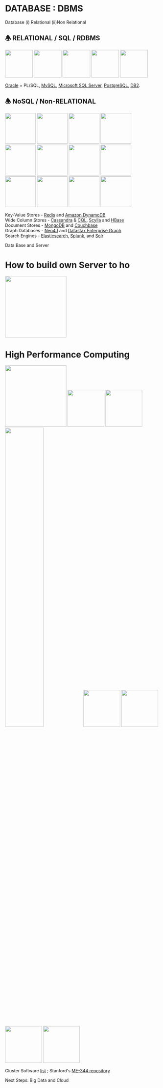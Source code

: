 # DATABASE : DBMS

Database (i) Relational (ii)Non Relational

<h2>🕭 RELATIONAL / SQL / RDBMS</h2>

<img src="https://github.com/SKKSaikia/DB_server/blob/master/img/Oracle-Logo.png" height=90px><a> </a><img src="https://github.com/SKKSaikia/DB_server/blob/master/img/MySQL-Logo.png" height=90px><a> </a><img src="https://github.com/SKKSaikia/DB_server/blob/master/img/microsoft-sql-server-logo.png" height=90px><a> </a><img src="https://github.com/SKKSaikia/DB_server/blob/master/img/postgresql-logo.png" height=90px><a> </a><img src="https://github.com/SKKSaikia/DB_server/blob/master/img/IBM%20DB2_1.png" height=90px>

[Oracle](https://www.oracle.com/database/) + PL/SQL, [MySQL](https://www.mysql.com/), [Microsoft SQL Server](https://www.microsoft.com/en-us/sql-server/sql-server-2017), [PostgreSQL](https://www.postgresql.org/), [DB2](https://www.ibm.com/analytics/us/en/db2/).

<h2>🕭 NoSQL / Non-RELATIONAL</h2>

<img src="https://github.com/SKKSaikia/DB_server/blob/master/img/1200px-Redis_Logo.svg.png" height=100px><a> </a><img src="https://github.com/SKKSaikia/DB_server/blob/master/img/220px-DynamoDB.png" height=100px><a> </a><img src="https://github.com/SKKSaikia/DB_server/blob/master/img/1280px-Cassandra_logo.svg.png" height=100px><a> </a><img src="https://github.com/SKKSaikia/DB_server/blob/master/img/logo.1509472374.png" height=100px><a> </a><img src="https://github.com/SKKSaikia/DB_server/blob/master/img/hbase_logo_with_orca_large.png" height=100px><a> </a><img src="https://github.com/SKKSaikia/DB_server/blob/master/img/logo-mongodb-png-file-mongodb-logo-svg-1280.png" height=100px><a> </a><img src="https://github.com/SKKSaikia/DB_server/blob/master/img/logo.png" height=100px><a> </a><img src="https://github.com/SKKSaikia/DB_server/blob/master/img/neo4j_logo.png" height=100px><a> </a><img src="https://github.com/SKKSaikia/DB_server/blob/master/img/dsegraph.jpg" height=100px><a> </a><img src="https://github.com/SKKSaikia/DB_server/blob/master/img/elastic-logo-V-full-color.png" height=100px><a> </a><img src="https://github.com/SKKSaikia/DB_server/blob/master/img/splunk-580x358.webp" height=100px><a> </a><img src="https://github.com/SKKSaikia/DB_server/blob/master/img/Solr_Logo_on_white.png" height=100px>

Key-Value Stores - [Redis](https://redis.io/) and [Amazon DynamoDB](https://aws.amazon.com/dynamodb/)<br/>
Wide Column Stores - [Cassandra](http://cassandra.apache.org/) & [CQL](https://docs.datastax.com/en/archived/cql/3.1/cql/cql_intro_c.html), [Scylla](https://www.scylladb.com/) and [HBase](https://hbase.apache.org/)<br/>
Document Stores - [MongoDB](https://www.mongodb.com/) and [Couchbase](https://www.couchbase.com/)<br/>
Graph Databases - [Neo4J](https://neo4j.com/) and [Datastax Enterprise Graph](https://www.datastax.com/products/datastax-enterprise-graph)<br/>
Search Engines - [Elasticsearch](https://www.elastic.co/), [Splunk](https://www.splunk.com/), and [Solr](http://lucene.apache.org/solr/)<br/>



Data Base and Server

# How to build own Server to ho

<img src="https://github.com/SKKSaikia/DB_server/blob/master/img/NGINX-logo-rgb-large.png" height=200px>

# High Performance Computing

<img src="https://github.com/SKKSaikia/DB_server/blob/master/img/par.jpg" height=200px><a> </a><a> </a><img src="https://github.com/SKKSaikia/DB_server/blob/master/img/openhpc-300x300.jpg" height=120px><a> </a><a> </a><img src="https://github.com/SKKSaikia/DB_server/blob/master/img/2000px-Slurm_logo.svg.png" height=120px><a> </a><img src="https://github.com/SKKSaikia/DB_server/blob/master/img/warewulf.jpg" height=50% width=50%><a> </a><a> </a><img src="https://github.com/SKKSaikia/DB_server/blob/master/img/arm.png" height=120px><a> </a><a> </a><img src="https://github.com/SKKSaikia/DB_server/blob/master/img/1280px-Cray_logo.svg.png" height=120px><a> </a><a> </a><img src="https://github.com/SKKSaikia/DB_server/blob/master/img/openmp-enabling-hpc-since-1997.png" height=120px><a> </a><a> </a><img src="https://github.com/SKKSaikia/DB_server/blob/master/img/1280px-D-Wave_Systems_logo.svg.png" height=120px>

Cluster Software [list](https://en.wikipedia.org/wiki/Comparison_of_cluster_software) ;  Stanford's [ME-344 repository](https://github.com/stanfordhpccenter/me344)


Next Steps: Big Data and Cloud

